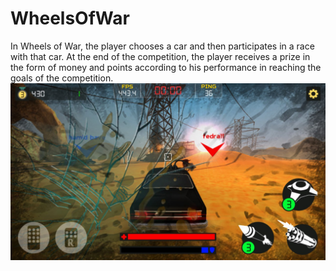 # WheelsOfWar
In Wheels of War, the player chooses a car and then participates in a race with that car. At the end of the competition, the player receives a prize in the form of money and points according to his performance in reaching the goals of the competition.
![IMAGE_DESCRIPTION](https://github.com/KiyanNorouzi/WheelsOfWar/blob/main/Wheels%20of%20War.jpg)
